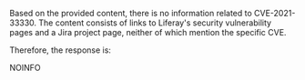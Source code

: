 Based on the provided content, there is no information related to CVE-2021-33330. The content consists of links to Liferay's security vulnerability pages and a Jira project page, neither of which mention the specific CVE.

Therefore, the response is:

NOINFO